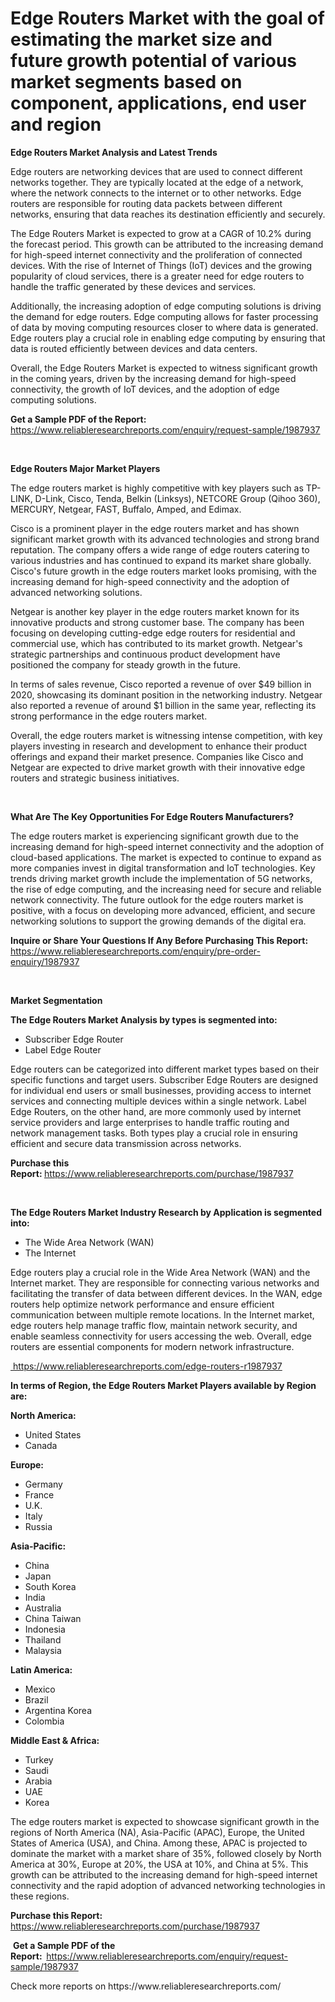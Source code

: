 <p><h1>Edge Routers Market with the goal of estimating the market size and future growth potential of various market segments based on component, applications, end user and region</h1></p><p><strong>Edge Routers Market Analysis and Latest Trends</strong></p>
<p><p>Edge routers are networking devices that are used to connect different networks together. They are typically located at the edge of a network, where the network connects to the internet or to other networks. Edge routers are responsible for routing data packets between different networks, ensuring that data reaches its destination efficiently and securely.</p><p>The Edge Routers Market is expected to grow at a CAGR of 10.2% during the forecast period. This growth can be attributed to the increasing demand for high-speed internet connectivity and the proliferation of connected devices. With the rise of Internet of Things (IoT) devices and the growing popularity of cloud services, there is a greater need for edge routers to handle the traffic generated by these devices and services.</p><p>Additionally, the increasing adoption of edge computing solutions is driving the demand for edge routers. Edge computing allows for faster processing of data by moving computing resources closer to where data is generated. Edge routers play a crucial role in enabling edge computing by ensuring that data is routed efficiently between devices and data centers.</p><p>Overall, the Edge Routers Market is expected to witness significant growth in the coming years, driven by the increasing demand for high-speed connectivity, the growth of IoT devices, and the adoption of edge computing solutions.</p></p>
<p><strong>Get a Sample PDF of the Report:&nbsp;</strong> <a href="https://www.reliableresearchreports.com/enquiry/request-sample/1987937">https://www.reliableresearchreports.com/enquiry/request-sample/1987937</a></p>
<p>&nbsp;</p>
<p><strong>Edge Routers Major Market Players</strong></p>
<p><p>The edge routers market is highly competitive with key players such as TP-LINK, D-Link, Cisco, Tenda, Belkin (Linksys), NETCORE Group (Qihoo 360), MERCURY, Netgear, FAST, Buffalo, Amped, and Edimax. </p><p>Cisco is a prominent player in the edge routers market and has shown significant market growth with its advanced technologies and strong brand reputation. The company offers a wide range of edge routers catering to various industries and has continued to expand its market share globally. Cisco's future growth in the edge routers market looks promising, with the increasing demand for high-speed connectivity and the adoption of advanced networking solutions.</p><p>Netgear is another key player in the edge routers market known for its innovative products and strong customer base. The company has been focusing on developing cutting-edge edge routers for residential and commercial use, which has contributed to its market growth. Netgear's strategic partnerships and continuous product development have positioned the company for steady growth in the future.</p><p>In terms of sales revenue, Cisco reported a revenue of over $49 billion in 2020, showcasing its dominant position in the networking industry. Netgear also reported a revenue of around $1 billion in the same year, reflecting its strong performance in the edge routers market.</p><p>Overall, the edge routers market is witnessing intense competition, with key players investing in research and development to enhance their product offerings and expand their market presence. Companies like Cisco and Netgear are expected to drive market growth with their innovative edge routers and strategic business initiatives.</p></p>
<p>&nbsp;</p>
<p><strong>What Are The Key Opportunities For Edge Routers Manufacturers?</strong></p>
<p><p>The edge routers market is experiencing significant growth due to the increasing demand for high-speed internet connectivity and the adoption of cloud-based applications. The market is expected to continue to expand as more companies invest in digital transformation and IoT technologies. Key trends driving market growth include the implementation of 5G networks, the rise of edge computing, and the increasing need for secure and reliable network connectivity. The future outlook for the edge routers market is positive, with a focus on developing more advanced, efficient, and secure networking solutions to support the growing demands of the digital era.</p></p>
<p><strong>Inquire or Share Your Questions If Any Before Purchasing This Report:</strong> <a href="https://www.reliableresearchreports.com/enquiry/pre-order-enquiry/1987937">https://www.reliableresearchreports.com/enquiry/pre-order-enquiry/1987937</a></p>
<p>&nbsp;</p>
<p><strong>Market Segmentation</strong></p>
<p><strong>The Edge Routers Market Analysis by types is segmented into:</strong></p>
<p><ul><li>Subscriber Edge Router</li><li>Label Edge Router</li></ul></p>
<p><p>Edge routers can be categorized into different market types based on their specific functions and target users. Subscriber Edge Routers are designed for individual end users or small businesses, providing access to internet services and connecting multiple devices within a single network. Label Edge Routers, on the other hand, are more commonly used by internet service providers and large enterprises to handle traffic routing and network management tasks. Both types play a crucial role in ensuring efficient and secure data transmission across networks.</p></p>
<p><strong>Purchase this Report:&nbsp;</strong><a href="https://www.reliableresearchreports.com/purchase/1987937">https://www.reliableresearchreports.com/purchase/1987937</a></p>
<p>&nbsp;</p>
<p><strong>The Edge Routers Market Industry Research by Application is segmented into:</strong></p>
<p><ul><li>The Wide Area Network (WAN)</li><li>The Internet</li></ul></p>
<p><p>Edge routers play a crucial role in the Wide Area Network (WAN) and the Internet market. They are responsible for connecting various networks and facilitating the transfer of data between different devices. In the WAN, edge routers help optimize network performance and ensure efficient communication between multiple remote locations. In the Internet market, edge routers help manage traffic flow, maintain network security, and enable seamless connectivity for users accessing the web. Overall, edge routers are essential components for modern network infrastructure.</p></p>
<p><a href="https://www.reliableresearchreports.com/edge-routers-r1987937">&nbsp;https://www.reliableresearchreports.com/edge-routers-r1987937</a></p>
<p><strong>In terms of Region, the Edge Routers Market Players available by Region are:</strong></p>
<p>
    <p> <strong> North America: </strong>
        <ul>
            <li>United States</li>
            <li>Canada</li>
        </ul>
        </p> 
    <p> <strong> Europe: </strong>
        <ul>
            <li>Germany</li>
            <li>France</li>
            <li>U.K.</li>
            <li>Italy</li>
            <li>Russia</li>
        </ul>
        </p> 
    <p> <strong> Asia-Pacific: </strong>
        <ul>
            <li>China</li>
            <li>Japan</li>
            <li>South Korea</li>
            <li>India</li>
            <li>Australia</li>
            <li>China Taiwan</li>
            <li>Indonesia</li>
            <li>Thailand</li>
            <li>Malaysia</li>
        </ul>
        </p> 
    <p> <strong> Latin America: </strong>
        <ul>
            <li>Mexico</li>
            <li>Brazil</li>
            <li>Argentina Korea</li>
            <li>Colombia</li>
        </ul>
        </p> 
    <p> <strong> Middle East & Africa: </strong>
        <ul>
            <li>Turkey</li>
            <li>Saudi</li>
            <li>Arabia</li>
            <li>UAE</li>
            <li>Korea</li>
        </ul>
    </p>
    </p>
<p><p>The edge routers market is expected to showcase significant growth in the regions of North America (NA), Asia-Pacific (APAC), Europe, the United States of America (USA), and China. Among these, APAC is projected to dominate the market with a market share of 35%, followed closely by North America at 30%, Europe at 20%, the USA at 10%, and China at 5%. This growth can be attributed to the increasing demand for high-speed internet connectivity and the rapid adoption of advanced networking technologies in these regions.</p></p>
<p><strong>Purchase this Report: </strong><a href="https://www.reliableresearchreports.com/purchase/1987937">https://www.reliableresearchreports.com/purchase/1987937</a></p>
<p>&nbsp;<strong>Get a Sample PDF of the Report:&nbsp;&nbsp;</strong><a href="https://www.reliableresearchreports.com/enquiry/request-sample/1987937">https://www.reliableresearchreports.com/enquiry/request-sample/1987937</a></p>
<p><strong></strong></p>
<p>Check more reports on https://www.reliableresearchreports.com/</p>